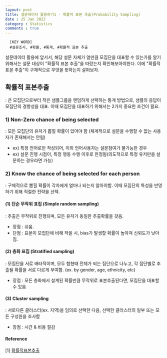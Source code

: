 ```yaml
---
layout: post
title: 설문데이터 활용하기1 - 확률적 표본 추출(Probability Sampling)
date : 25 Jan 2022
category : Statistics
comments : true
---
```


```
  [KEY WORD]
  #설문조사, #확률, #통계, #확률적 표본 추출
```

설문데이터 활용에 앞서서, 해당 설문 자체가 얼만큼 모집단을 대표할 수 있는가를 알기 위해서는 설문 대상이 "확률적 표본 추출"을 따랐는지 확인해보아야한다.
이에 "확률적 표본 추출"이 구체적으로 무엇을 뜻하는지 살펴보자.

## 확률적 표본추출
: 큰 모집단으로부터 작은 샘플그룹을 랜덤하게 선택하는 통계 방법으로, 샘플의 응답이 모집단의 경향성을 대표. 이때 모집단을 대표하기 위해서는 2가지 중요한 조건이 필요.

### 1) Non-Zero chance of being selected  
: 모든 모집단의 유저가 뽑힐 확률이 있어야 함 (체계적으로 설문을 수행할 수 없는 사용자가 존재해서는 안됨)  
  - ex) 특정 언어로만 작성되어, 이외 언어사용자는 설문참여가 불가능한 경우
  - ex) 설문 진행 시점이, 특정 행동 수행 이후로 한정됨(의도적으로 특정 유저만을 설문하는 경우라면 가능)

### 2) Know the chance of being selected for each person
: 구체적으로 뽑힐 확률이 각자에게 얼마나 되는지 알아야함. 이때 모집단의 특성을 반영하기 위해 적절한 전략을 선택.

#### (1) 단순 무작위 표집 (Simple random sampling)
: 추출은 무작위로 진행되며, 모든 유저가 동일한 추출확률을 갖음.
  - 장점 : 쉬움.
  - 단점 : 표본이 모집단에 비해 작을 시, bias가 발생할 확률이 높아져 신뢰도가 낮아짐.

#### (2) 층화 표집 (Stratified sampling)
: 모집단을 서로 배타적이며, 모두 합쳤때 전체가 되는 집단으로 나누고, 각 집단별로 추출될 확률을 서로 다르게 부여함.  (ex. by gender, age, ethnicity, etc)
  - 장점 : 모든 층화에서 설계된 확률만큼 무작위로 표본추출된다면, 모집단을 대표할 수 있음

#### (3) Cluster sampling
: 서로다른 클러스터(ex. 지역)을 임의로 선택한 다음, 선택한 클러스터의 일부 또는 모든 구성원을 조사함
 - 장점 : 시간 & 비용 절감





#### Reference
[1] [확률적표본추출](https://ko.surveymonkey.com/mp/probability-sampling/)
